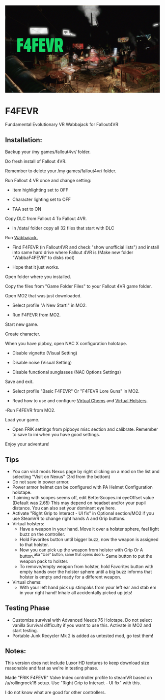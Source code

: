 ![F4FEVR](https://raw.githubusercontent.com/ajantaju/F4FEVR/main/f4fevr_2.webp)

# F4FEVR
Fundamental Evolutionary VR Wabbajack for Fallout4VR


## Installation:


Backup your /my games/fallout4vr/ folder.

Do fresh install of Fallout 4VR.

Remember to delete your /my games/fallout4vr/ folder.

Run Fallout 4 VR once and change setting:


  - Item highlighting set to OFF
  
  - Character lighting set to OFF
  
  - TAA set to ON


Copy DLC from Fallout 4 To Fallout 4VR.


  - in /data/ folder copy all 32 files that start with DLC


Run [Wabbajack.](https://www.wabbajack.org/ "Remember to install!")


  - Find F4FEVR (in Fallout4VR and check "show unofficial lists") and install into same hard drive where Fallout 4VR is (Make new folder "WabbaF4FEVR" to disks root)
  
  - Hope that it just works.


Open folder where you installed.

Copy the files from "Game Folder Files" to your Fallout 4VR game folder.

Open MO2 that was just downloaded.

- Select profile "A New Start!" in MO2.

- Run F4FEVR from MO2.


Start new game.

Create character.

When you have pipboy, open NAC X configuration holotape.

  - Disable vignette (Visual Setting)
  
  - Disable noise (Visual Setting)
  
  - Disable functional sunglasses (NAC Options Settings)


Save and exit.


- Select profile "Basic F4FEVR" Or "F4FEVR Lore Guns" in MO2.

- Read how to use and configure [Virtual Chems](https://www.nexusmods.com/fallout4/mods/53625/ "Configured with Holotape") and [Virtual Holsters](https://www.nexusmods.com/fallout4/mods/51224/ "Hold favorites button to assign weapon to holster").

-Run F4FEVR from MO2.

Load your game.


- Open FRIK settings from pipboys misc section and calibrate. Remember to save to ini when you have good settings.

Enjoy your adventure!

## Tips

- You can visit mods Nexus page by right clicking on a mod on the list and selecting "Visit on Nexus" (3rd from the bottom)
- Do not save in power armor.
- Power armor helmet can be configured with PA Helmet Configuration holotape.
- If aiming with scopes seems off, edit BetterScopes.ini eyeOffset value (Default was 2.65) This may depend on headset and/or your pupil distance. You can also set your dominant eye here.
- Activate "Right Grip to Interact - UI fix" in Optional section/MO2 if you use SteamVR to change right hands A and Grip buttons.
- Virtual holsters:
  - Have a weapon in your hand. Move it over a holster sphere, feel light buzz on the controller.
  - Hold Favorites button until bigger buzz, now the weapon is assigned to that holster.
  - Now you can pick up the weapon from holster with Grip Or A button.<sup>aka "Use" button, same that opens doors.</sup> Same button to put the weapon pack to holster.
  - To remove/empty weapon from holster, hold Favorites button with empty hands over the holster sphere until a big buzz informs that holster is empty and ready for a different weapon.
- Virtual chems:
  - With your left hand pick up stimpaks from your left ear and stab em in your right hand! Inhale all accidentally picked up jets!

## Testing Phase

- Customize survival with Advanced Needs 76 Holotape. Do not select vanilla Survival difficulty if you want to use this. Activate in MO2 and start testing.
- Portable Junk Recycler Mk 2 is added as untested mod, go test them!

## Notes:
This version does not include Luxor HD textures to keep download size reasonable and fast as we're in testing phase.

Made "FRIK F4FEVR" Valve Index controller profile to steamVR based on /u/rollingrock16 setup. Use "Right Grip to Interact - UI fix" with this.

I do not know what are good for other controllers.

